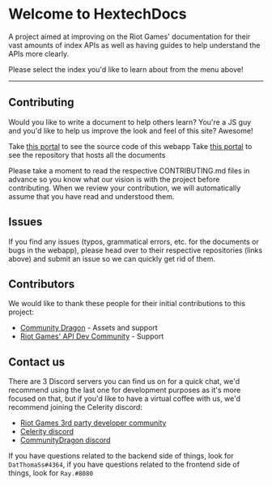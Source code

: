 # Welcome to HextechDocs

A project aimed at improving on the Riot Games' documentation for their vast amounts of index APIs as well as having guides to help understand the APIs more clearly.

Please select the index you'd like to learn about from the menu above!

---

## Contributing

Would you like to write a document to help others learn? You're a JS guy and you'd like to help us improve the look and feel of this site? Awesome!

Take [this portal](https://github.com/CommunityDragon/HexDocsClient) to see the source code of this webapp
Take [this portal](https://github.com/CommunityDragon/HexDocs) to see the repository that hosts all the documents

Please take a moment to read the respective CONTRIBUTING.md files in advance so you know what our vision is with the project before contributing. When we review your contribution, we will automatically assume that you have read and understood them.

## Issues

If you find any issues (typos, grammatical errors, etc. for the documents or bugs in the webapp), please head over to their respective repositories (links above) and submit an issue so we can quickly get rid of them. 

## Contributors

We would like to thank these people for their initial contributions to this project:

- [Community Dragon](https://communitydragon.org) - Assets and support
- [Riot Games' API Dev Community](https://discord.gg/riotgamesdevrel) - Support

## Contact us

There are 3 Discord servers you can find us on for a quick chat, we'd recommend using the last one for development purposes as it's more focused on that, but if you'd like to have a virtual coffee with us, we'd recommend joining the Celerity discord:

- [Riot Games 3rd party developer community](https://discord.gg/riotgamesdevrel)
- [Celerity discord](https://discord.gg/a89DaHs)
- [CommunityDragon discord](https://discord.gg/W8yzgTg)

If you have questions related to the backend side of things, look for `DatThomaSs#4364`, if you have questions related to the frontend side of things, look for `Ray.#8080`
